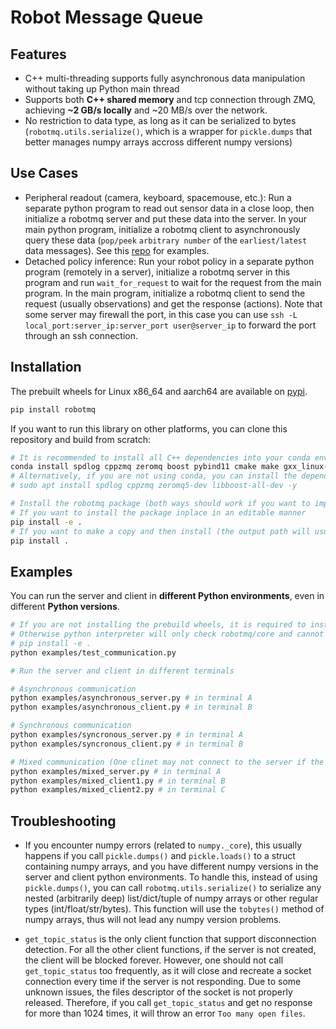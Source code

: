 <!--
 Copyright (c) 2024 Yihuai Gao
 
 This software is released under the MIT License.
 https://opensource.org/licenses/MIT
-->


# Robot Message Queue

## Features

- C++ multi-threading supports fully asynchronous data manipulation without taking up Python main thread
- Supports both **C++ shared memory** and tcp connection through ZMQ, achieving **~2 GB/s locally** and ~20 MB/s over the network.
- No restriction to data type, as long as it can be serialized to bytes (`robotmq.utils.serialize()`, which is a wrapper for `pickle.dumps` that better manages numpy arrays accross different numpy versions)

## Use Cases

- Peripheral readout (camera, keyboard, spacemouse, etc.): Run a separate python program to read out sensor data in a close loop, then initialize a robotmq server and put these data into the server. In your main python program, initialize a robotmq client to asynchronously query these data (`pop/peek` `arbitrary number` of the `earliest/latest` data messages). See this [repo](https://github.com/yihuai-gao/teleop-utils) for examples.
- Detached policy inference: Run your robot policy in a separate python program (remotely in a server), initialize a robotmq server in this program and run `wait_for_request` to wait for the request from the main program. In the main program, initialize a robotmq client to send the request (usually observations) and get the response (actions). Note that some server may firewall the port, in this case you can use `ssh -L local_port:server_ip:server_port user@server_ip` to forward the port through an ssh connection.

## Installation

The prebuilt wheels for Linux x86_64 and aarch64 are available on [pypi](https://pypi.org/project/robotmq/).

```bash
pip install robotmq
```

If you want to run this library on other platforms, you can clone this repository and build from scratch:

```bash
# It is recommended to install all C++ dependencies into your conda environment
conda install spdlog cppzmq zeromq boost pybind11 cmake make gxx_linux-64 -y
# Alternatively, if you are not using conda, you can install the dependencies using sudo (not recommended)
# sudo apt install spdlog cppzmq zeromq5-dev libboost-all-dev -y

# Install the robotmq package (both ways should work if you want to import this package in other directories)
# If you want to install the package inplace in an editable manner
pip install -e .
# If you want to make a copy and then install (the output path will usually be build/lib.linux-x86_64-cpython-310/robotmq/core)
pip install .
```

## Examples

You can run the server and client in **different Python environments**, even in different **Python versions**.

```bash
# If you are not installing the prebuild wheels, it is required to install the package in an editable way (with -e option).
# Otherwise python interpreter will only check robotmq/core and cannot find the compiled .so file
# pip install -e .
python examples/test_communication.py

# Run the server and client in different terminals

# Asynchronous communication
python examples/asynchronous_server.py # in terminal A
python examples/asynchronous_client.py # in terminal B

# Synchronous communication
python examples/syncronous_server.py # in terminal A
python examples/syncronous_client.py # in terminal B

# Mixed communication (One clinet may not connect to the server if the server is not responding to synchronous request from another client.)
python examples/mixed_server.py # in terminal A
python examples/mixed_client1.py # in terminal B
python examples/mixed_client2.py # in terminal C
```

## Troubleshooting
- If you encounter numpy errors (related to `numpy._core`), this usually happens if you call `pickle.dumps()` and `pickle.loads()` to a struct containing numpy arrays, and you have different numpy versions in the server and client python environments. To handle this, instead of using `pickle.dumps()`, you can call `robotmq.utils.serialize()` to serialize any nested (arbitrarily deep) list/dict/tuple of numpy arrays or other regular types (int/float/str/bytes). This function will use the `tobytes()` method of numpy arrays, thus will not lead any numpy version problems.

- `get_topic_status` is the only client function that support disconnection detection. For all the other client functions, if the server is not created, the client will be blocked forever. However, one should not call `get_topic_status` too frequently, as it will close and recreate a socket connection every time if the server is not responding. Due to some unknown issues, the files descriptor of the socket is not properly released. Therefore, if you call `get_topic_status` and get no response for more than 1024 times, it will throw an error `Too many open files`.
